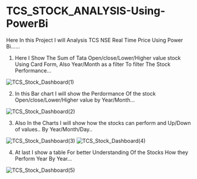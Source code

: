 # TCS_STOCK_ANALYSIS-Using-PowerBi
Here In this Project I will Analysis TCS NSE Real Time Price Using Power Bi......

1) Here I Show The Sum of Tata Open/close/Lower/Higher value stock Using Card Form, Also Year/Month as a filter To filter The Stock Performance...

![TCS_Stock_Dashboard(1)](https://user-images.githubusercontent.com/111739409/235621061-55500a01-203b-4b2b-a51a-b1f7eed36f65.png)

2) In this Bar chart I will show the Perdormance Of the stock  Open/close/Lower/Higher value  by  Year/Month...

![TCS_Stock_Dashboard(2)](https://user-images.githubusercontent.com/111739409/235621529-b87f0c36-2340-4a9a-a915-df1e9480069b.png)

3) Also In the Charts I will show how the  stocks can perform and Up/Down of values.. By Year/Month/Day..

![TCS_Stock_Dashboard(3)](https://user-images.githubusercontent.com/111739409/235621861-738529c8-4636-4c4d-9d70-3cd010669721.png)
![TCS_Stock_Dashboard(4)](https://user-images.githubusercontent.com/111739409/235621981-dec72165-cfe8-405c-82f2-c83fca741ac9.png)


4) At last I show a table For better Understanding Of the Stocks How they Perform Year By Year...

![TCS_Stock_Dashboard(5)](https://user-images.githubusercontent.com/111739409/235622466-23107522-6b63-4363-a121-d784f9d7f1b6.png)
